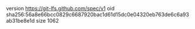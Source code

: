 version https://git-lfs.github.com/spec/v1
oid sha256:56a8e66bcc0829c6687920bac1d61d15dc0e04320eb763de6c6a93ab31be8e1d
size 1062
